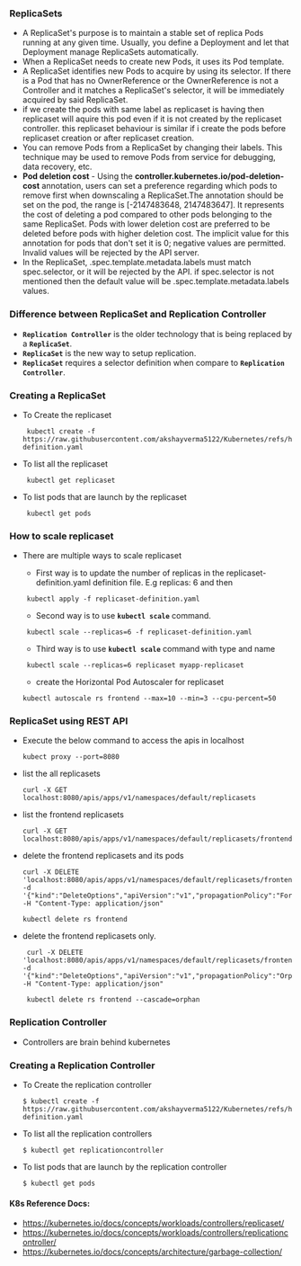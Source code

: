 ### ReplicaSets
- A ReplicaSet's purpose is to maintain a stable set of replica Pods running at any given time. Usually, you define a Deployment and let that Deployment manage ReplicaSets automatically.
- When a ReplicaSet needs to create new Pods, it uses its Pod template.
- A ReplicaSet identifies new Pods to acquire by using its selector. If there is a Pod that has no OwnerReference or the OwnerReference is not a Controller and it matches a ReplicaSet's selector, it will be immediately acquired by said ReplicaSet.
- if we create the pods with same label as replicaset is having then replicaset will aquire this pod even if it is not created by the replicaset controller. this replicaset behaviour is similar if i create the pods before replicaset creation or after replicaset creation.
- You can remove Pods from a ReplicaSet by changing their labels. This technique may be used to remove Pods from service for debugging, data recovery, etc.
- **Pod deletion cost** - Using the **controller.kubernetes.io/pod-deletion-cost** annotation, users can set a preference regarding which pods to remove first when downscaling a ReplicaSet.The annotation should be set on the pod, the range is [-2147483648, 2147483647]. It represents the cost of deleting a pod compared to other pods belonging to the same ReplicaSet. Pods with lower deletion cost are preferred to be deleted before pods with higher deletion cost. The implicit value for this annotation for pods that don't set it is 0; negative values are permitted. Invalid values will be rejected by the API server.
- In the ReplicaSet, .spec.template.metadata.labels must match spec.selector, or it will be rejected by the API. if spec.selector is not mentioned then the default value will be .spec.template.metadata.labels values. 
  
### Difference between ReplicaSet and Replication Controller
- **`Replication Controller`** is the older technology that is being replaced by a **`ReplicaSet`**.
- **`ReplicaSet`** is the new way to setup replication.
- **`ReplicaSet`** requires a selector definition when compare to **`Replication Controller`**.
  
### Creating a ReplicaSet
     
  - To Create the replicaset
    ```
     kubectl create -f https://raw.githubusercontent.com/akshayverma5122/Kubernetes/refs/heads/master/cka/core%20concept/manifest/replicaset-definition.yaml
    ```
  - To list all the replicaset
    ```
     kubectl get replicaset
    ```
  - To list pods that are launch by the replicaset
    ```
     kubectl get pods
    ```
### How to scale replicaset
- There are multiple ways to scale replicaset
  - First way is to update the number of replicas in the replicaset-definition.yaml definition file. E.g replicas: 6 and then 

  ```
   kubectl apply -f replicaset-definition.yaml
  ```
  - Second way is to use **`kubectl scale`** command.
  ```
   kubectl scale --replicas=6 -f replicaset-definition.yaml
  ```
  - Third way is to use **`kubectl scale`** command with type and name
  ```
   kubectl scale --replicas=6 replicaset myapp-replicaset
  ```
  - create the Horizontal Pod Autoscaler for replicaset
  ```
  kubectl autoscale rs frontend --max=10 --min=3 --cpu-percent=50

### ReplicaSet using REST API
- Execute the below command to access the apis in localhost
  ```
  kubect proxy --port=8080
  ```
- list the all replicasets
  ```
  curl -X GET localhost:8080/apis/apps/v1/namespaces/default/replicasets
  ```
- list the frontend replicasets
  ```
  curl -X GET localhost:8080/apis/apps/v1/namespaces/default/replicasets/frontend
  ```
- delete the frontend replicasets and its pods 
  ```
  curl -X DELETE  'localhost:8080/apis/apps/v1/namespaces/default/replicasets/frontend'   -d '{"kind":"DeleteOptions","apiVersion":"v1","propagationPolicy":"Foreground"}'   -H "Content-Type: application/json"

  kubectl delete rs frontend
  ```
- delete the frontend replicasets only.
  ```
   curl -X DELETE  'localhost:8080/apis/apps/v1/namespaces/default/replicasets/frontend' -d '{"kind":"DeleteOptions","apiVersion":"v1","propagationPolicy":"Orphan"}' -H "Content-Type: application/json"

   kubectl delete rs frontend --cascade=orphan
  ```    
### Replication Controller 
- Controllers are brain behind kubernetes
  
### Creating a Replication Controller
  - To Create the replication controller
    ```
    $ kubectl create -f https://raw.githubusercontent.com/akshayverma5122/Kubernetes/refs/heads/master/cka/core%20concept/manifest/replicaset-definition.yaml
    ```
  - To list all the replication controllers
    ```
    $ kubectl get replicationcontroller
    ```
  - To list pods that are launch by the replication controller
    ```
    $ kubectl get pods
    ```    
#### K8s Reference Docs:
- https://kubernetes.io/docs/concepts/workloads/controllers/replicaset/
- https://kubernetes.io/docs/concepts/workloads/controllers/replicationcontroller/
- https://kubernetes.io/docs/concepts/architecture/garbage-collection/

